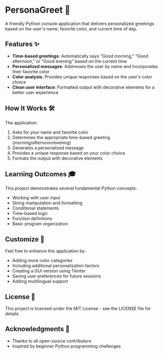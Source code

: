 # PersonaGreet 👋

A friendly Python console application that delivers personalized greetings based on the user's name, favorite color, and current time of day.

## Features ✨

- **Time-based greetings**: Automatically says "Good morning," "Good afternoon," or "Good evening" based on the current time
- **Personalized messages**: Addresses the user by name and incorporates their favorite color
- **Color analysis**: Provides unique responses based on the user's color choice
- **Clean user interface**: Formatted output with decorative elements for a better user experience



## How It Works 🛠️

The application:
1. Asks for your name and favorite color
2. Determines the appropriate time-based greeting (morning/afternoon/evening)
3. Generates a personalized message
4. Provides a unique response based on your color choice
5. Formats the output with decorative elements



## Learning Outcomes 🎓

This project demonstrates several fundamental Python concepts:
- Working with user input
- String manipulation and formatting
- Conditional statements
- Time-based logic
- Function definitions
- Basic program organization

## Customize 🔧

Feel free to enhance this application by:
- Adding more color categories
- Including additional personalization factors
- Creating a GUI version using Tkinter
- Saving user preferences for future sessions
- Adding multilingual support

## License 📝

This project is licensed under the MIT License - see the LICENSE file for details.

## Acknowledgments 🙏

- Thanks to all open-source contributors
- Inspired by beginner Python programming challenges
